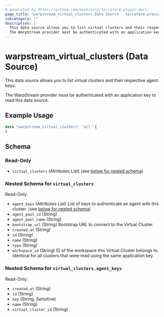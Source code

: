 ```yaml
---
# generated by https://github.com/hashicorp/terraform-plugin-docs
page_title: "warpstream_virtual_clusters Data Source - terraform-provider-warpstream"
subcategory: ""
description: |-
  This data source allows you to list virtual clusters and their respective agent keys.
  The WarpStream provider must be authenticated with an application key to read this data source.
---
```


# warpstream_virtual_clusters (Data Source)

This data source allows you to list virtual clusters and their respective agent keys.

The WarpStream provider must be authenticated with an application key to read this data source.

## Example Usage

```terraform
data "warpstream_virtual_clusters" "all" {
}
```

<!-- schema generated by tfplugindocs -->
## Schema

### Read-Only

- `virtual_clusters` (Attributes List) (see [below for nested schema](#nestedatt--virtual_clusters))

<a id="nestedatt--virtual_clusters"></a>
### Nested Schema for `virtual_clusters`

Read-Only:

- `agent_keys` (Attributes List) List of keys to authenticate an agent with this cluster. (see [below for nested schema](#nestedatt--virtual_clusters--agent_keys))
- `agent_pool_id` (String)
- `agent_pool_name` (String)
- `bootstrap_url` (String) Bootstrap URL to connect to the Virtual Cluster.
- `created_at` (String)
- `id` (String)
- `name` (String)
- `type` (String)
- `workspace_id` (String) ID of the workspace this Virtual Cluster belongs to. Identical for all clusters that were read using the same application key.

<a id="nestedatt--virtual_clusters--agent_keys"></a>
### Nested Schema for `virtual_clusters.agent_keys`

Read-Only:

- `created_at` (String)
- `id` (String)
- `key` (String, Sensitive)
- `name` (String)
- `virtual_cluster_id` (String)
